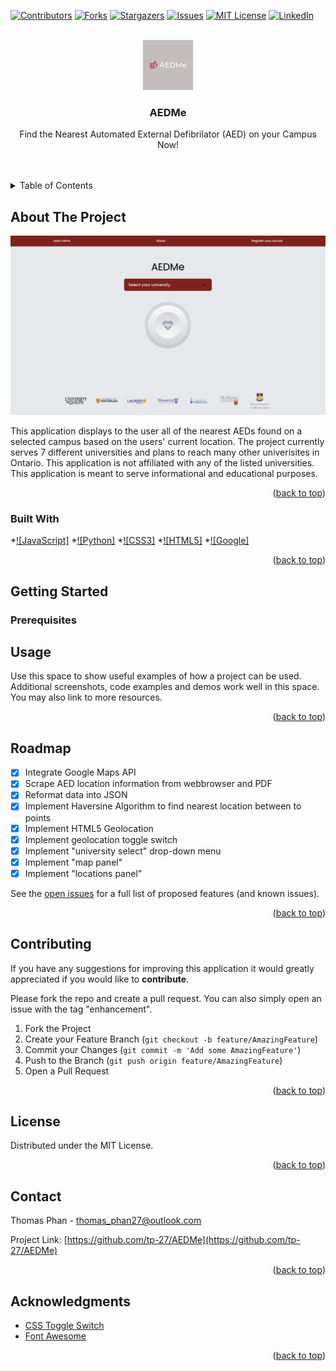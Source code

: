 <!-- Improved compatibility of back to top link: See: https://github.com/othneildrew/Best-README-Template/pull/73 -->
<a name="readme-top"></a>
<!--
*** Thanks for checking out the Best-README-Template. If you have a suggestion
*** that would make this better, please fork the repo and create a pull request
*** or simply open an issue with the tag "enhancement".
*** Don't forget to give the project a star!
*** Thanks again! Now go create something AMAZING! :D
-->



<!-- PROJECT SHIELDS -->
<!--
*** I'm using markdown "reference style" links for readability.
*** Reference links are enclosed in brackets [ ] instead of parentheses ( ).
*** See the bottom of this document for the declaration of the reference variables
*** for contributors-url, forks-url, etc. This is an optional, concise syntax you may use.
*** https://www.markdownguide.org/basic-syntax/#reference-style-links
-->
[![Contributors][contributors-shield]][contributors-url]
[![Forks][forks-shield]][forks-url]
[![Stargazers][stars-shield]][stars-url]
[![Issues][issues-shield]][issues-url]
[![MIT License][license-shield]][license-url]
[![LinkedIn][linkedin-shield]][linkedin-url]



<!-- PROJECT LOGO -->
<br />
<div align="center">
  <a href="https://github.com/tp-27/AEDMe">
    <img src="model_img/default.svg" alt="Logo" width="80" height="80">
  </a>

<h3 align="center">AEDMe</h3>

  <p align="center">
    Find the Nearest Automated External Defibrilator (AED) on your Campus Now! 
    <br />
    <br />
    <br />
    <!-- <a href="https://github.com/tp-27/AEDMe">View Demo</a>
    ·
    <a href="https://github.com/tp-27/AEDMe/issues">Report Bug</a>
    ·
    <a href="https://github.com/tp-27/AEDMe/issues">Request Feature</a> -->
  </p>
</div>



<!-- TABLE OF CONTENTS -->
<details>
  <summary>Table of Contents</summary>
  <ol>
    <li>
      <a href="#about-the-project">About The Project</a>
      <ul>
        <li><a href="#built-with">Built With</a></li>
      </ul>
    </li>
    <li>
      <a href="#getting-started">Getting Started</a>
      <ul>
        <li><a href="#prerequisites">Prerequisites</a></li>
        <li><a href="#installation">Installation</a></li>
      </ul>
    </li>
    <li><a href="#usage">Usage</a></li>
    <li><a href="#roadmap">Roadmap</a></li>
    <li><a href="#contributing">Contributing</a></li>
    <li><a href="#license">License</a></li>
    <li><a href="#contact">Contact</a></li>
    <li><a href="#acknowledgments">Acknowledgments</a></li>
  </ol>
</details>



<!-- ABOUT THE PROJECT -->
## About The Project

[![Product Name Screen Shot][product-screenshot]](https://example.com)


This application displays to the user all of the nearest AEDs found on a selected campus based on the users' current location. The project currently serves 7 different universities and plans to reach many other univerisites in Ontario. This application is not affiliated with any of the listed universities. This application is meant to serve informational and educational purposes. 

<!-- Here's a blank template to get started: To avoid retyping too much info. Do a search and replace with your text editor for the following: `github_username`, `repo_name`, `twitter_handle`, `linkedin_username`, `email_client`, `email`, `project_title`, `project_description` -->

<p align="right">(<a href="#readme-top">back to top</a>)</p>



### Built With

*[![JavaScript]][Javascript-url]
*[![Python]][Python-url]
*[![CSS3]][CSS3-url]
*[![HTML5]][HTML5-url]
*[![Google]][Google-url]

<p align="right">(<a href="#readme-top">back to top</a>)</p>



<!-- GETTING STARTED -->
## Getting Started


### Prerequisites



<!-- USAGE EXAMPLES -->
## Usage

Use this space to show useful examples of how a project can be used. Additional screenshots, code examples and demos work well in this space. You may also link to more resources.

<p align="right">(<a href="#readme-top">back to top</a>)</p>

<!-- ROADMAP -->
## Roadmap

- [x] Integrate Google Maps API 
- [x] Scrape AED location information from webbrowser and PDF
- [x] Reformat data into JSON 
- [x] Implement Haversine Algorithm to find nearest location between to points 
- [x] Implement HTML5 Geolocation
- [x] Implement geolocation toggle switch
- [x] Implement "university select" drop-down menu
- [x] Implement "map panel"
- [x] Implement "locations panel"

See the [open issues](https://github.com/tp-27/AEDMe/issues) for a full list of proposed features (and known issues).

<p align="right">(<a href="#readme-top">back to top</a>)</p>



<!-- CONTRIBUTING -->
## Contributing

If you have any suggestions for improving this application it would greatly appreciated if you would like to **contribute**. 

Please fork the repo and create a pull request. You can also simply open an issue with the tag "enhancement".

1. Fork the Project
2. Create your Feature Branch (`git checkout -b feature/AmazingFeature`)
3. Commit your Changes (`git commit -m 'Add some AmazingFeature'`)
4. Push to the Branch (`git push origin feature/AmazingFeature`)
5. Open a Pull Request

<p align="right">(<a href="#readme-top">back to top</a>)</p>


<!-- LICENSE -->
## License

Distributed under the MIT License. 
<!-- See `LICENSE.txt` for more information. -->

<p align="right">(<a href="#readme-top">back to top</a>)</p>



<!-- CONTACT -->
## Contact

Thomas Phan - thomas_phan27@outlook.com

Project Link: [https://github.com/tp-27/AEDMe](https://github.com/tp-27/AEDMe)

<p align="right">(<a href="#readme-top">back to top</a>)</p>



<!-- ACKNOWLEDGMENTS -->
## Acknowledgments

* [CSS Toggle Switch](https://www.youtube.com/watch?v=fLu6yrGF47I)
* [Font Awesome](https://fontawesome.com)

<p align="right">(<a href="#readme-top">back to top</a>)</p>



<!-- MARKDOWN LINKS & IMAGES -->
<!-- https://www.markdownguide.org/basic-syntax/#reference-style-links -->
[contributors-shield]: https://img.shields.io/github/contributors/tp-27/AEDMe.svg?style=for-the-badge
[contributors-url]: https://github.com/tp-27/AEDMe/graphs/contributors
[forks-shield]: https://img.shields.io/github/forks/tp-27/AEDMe.svg?style=for-the-badge
[forks-url]: https://github.com/tp-27/AEDMe/network/members
[stars-shield]: https://img.shields.io/github/stars/tp-27/AEDME.svg?style=for-the-badge
[stars-url]: https://github.com/tp-27/AEDMe/stargazers
[issues-shield]: https://img.shields.io/github/issues/tp-27/AEDMe.svg?style=for-the-badge
[issues-url]: https://github.com/tp-27/AEDMe/issues
[license-shield]: https://img.shields.io/github/license/tp-27/AEDMe.svg?style=for-the-badge
[license-url]: https://github.com/tp-27/AEDMe/blob/master/LICENSE.txt
[linkedin-shield]: https://img.shields.io/badge/-LinkedIn-black.svg?style=for-the-badge&logo=linkedin&colorB=555
[linkedin-url]: https://www.linkedin.com/in/phanthomas/
[product-screenshot]: model_img/homepage.png
[JavaScript-url]:(https://img.shields.io/badge/javascript-%23323330.svg?style=for-the-badge&logo=javascript&logoColor=%23F7DF1E)
[Python-url]:(https://img.shields.io/badge/python-3670A0?style=for-the-badge&logo=python&logoColor=ffdd54)
[CSS3-url]:(https://img.shields.io/badge/css3-%231572B6.svg?style=for-the-badge&logo=css3&logoColor=white)
[HTML5-url]:(https://img.shields.io/badge/html5-%23E34F26.svg?style=for-the-badge&logo=html5&logoColor=white)
[Google-url]:(https://img.shields.io/badge/google-4285F4?style=for-the-badge&logo=google&logoColor=white)

